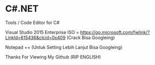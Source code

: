 # C#.NET

Tools / Code Editor for C#


Visual Studio 2015 Enterprise ISO = https://go.microsoft.com/fwlink/?LinkId=615436&clcid=0x409 (Crack Bisa Googleing)



Notepad ++ (Untuk Setting Lebih Lanjut Bisa Googleing)

Thanks For Viewing My Github (RIP ENGLISH)
